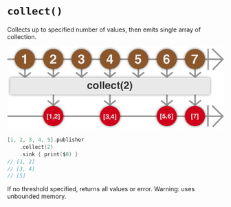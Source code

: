 # `collect()`

Collects up to specified number of values, then emits single array of collection.

![collect publisher flow marble diagram](../../../../assets/Combine/publisher_collect.png)

```swift
[1, 2, 3, 4, 5].publisher
    .collect(2)
    .sink { print($0) }
// [1, 2]
// [3, 4]
// [5]
```

If no threshold specified, returns all values or error. Warning: uses unbounded memory.
